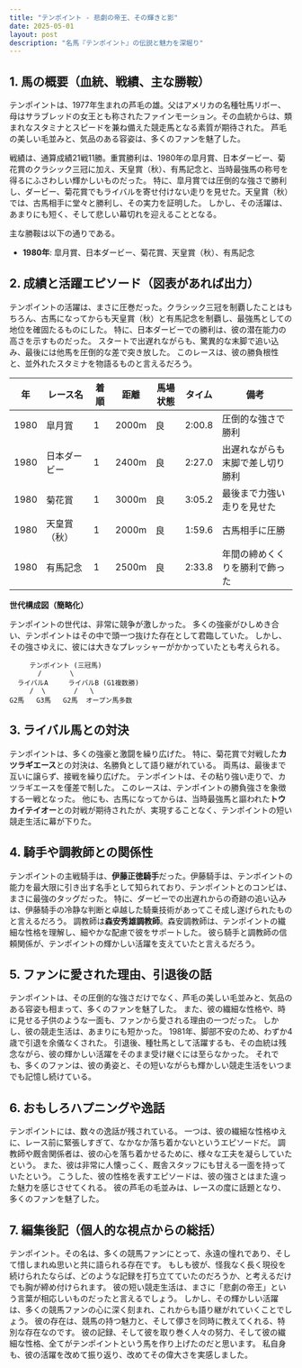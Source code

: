 ```yaml
---
title: "テンポイント - 悲劇の帝王、その輝きと影"
date: 2025-05-01
layout: post
description: "名馬『テンポイント』の伝説と魅力を深堀り"
---
```


## 1. 馬の概要（血統、戦績、主な勝鞍）

テンポイントは、1977年生まれの芦毛の雄。父はアメリカの名種牡馬リボー、母はサラブレッドの女王とも称されたファインモーション。その血統からは、類まれなスタミナとスピードを兼ね備えた競走馬となる素質が期待された。  芦毛の美しい毛並みと、気品のある容姿は、多くのファンを魅了した。

戦績は、通算成績21戦11勝。重賞勝利は、1980年の皐月賞、日本ダービー、菊花賞のクラシック三冠に加え、天皇賞（秋）、有馬記念と、当時最強馬の称号を得るにふさわしい輝かしいものだった。  特に、皐月賞では圧倒的な強さで勝利し、ダービー、菊花賞でもライバルを寄せ付けない走りを見せた。天皇賞（秋）では、古馬相手に堂々と勝利し、その実力を証明した。  しかし、その活躍は、あまりにも短く、そして悲しい幕切れを迎えることとなる。

主な勝鞍は以下の通りである。

* **1980年**: 皐月賞、日本ダービー、菊花賞、天皇賞（秋）、有馬記念


## 2. 成績と活躍エピソード（図表があれば出力）

テンポイントの活躍は、まさに圧巻だった。クラシック三冠を制覇したことはもちろん、古馬になってからも天皇賞（秋）と有馬記念を制覇し、最強馬としての地位を確固たるものにした。  特に、日本ダービーでの勝利は、彼の潜在能力の高さを示すものだった。  スタートで出遅れながらも、驚異的な末脚で追い込み、最後には他馬を圧倒的な差で突き放した。  このレースは、彼の勝負根性と、並外れたスタミナを物語るものと言えるだろう。

| 年 | レース名          | 着順 | 距離 | 馬場状態 | タイム      | 備考                               |
|---|-------------------|-------|------|----------|-------------|------------------------------------|
| 1980 | 皐月賞            | 1     | 2000m | 良        | 2:00.8      | 圧倒的な強さで勝利                   |
| 1980 | 日本ダービー        | 1     | 2400m | 良        | 2:27.0      | 出遅れながらも末脚で差し切り勝利     |
| 1980 | 菊花賞            | 1     | 3000m | 良        | 3:05.2      | 最後まで力強い走りを見せた           |
| 1980 | 天皇賞（秋）      | 1     | 2000m | 良        | 1:59.6      | 古馬相手に圧勝                       |
| 1980 | 有馬記念          | 1     | 2500m | 良        | 2:33.8      | 年間の締めくくりを勝利で飾った       |


**世代構成図（簡略化）**

テンポイントの世代は、非常に競争が激しかった。  多くの強豪がひしめき合い、テンポイントはその中で頭一つ抜けた存在として君臨していた。  しかし、その強さゆえに、彼には大きなプレッシャーがかかっていたとも考えられる。

```
     テンポイント (三冠馬)
       /       \
  ライバルA     ライバルB (G1複数勝)
     /  \       /   \
G2馬   G3馬   G2馬  オープン馬多数
```


## 3. ライバル馬との対決

テンポイントは、多くの強豪と激闘を繰り広げた。  特に、菊花賞で対戦した**カツラギエース**との対決は、名勝負として語り継がれている。  両馬は、最後まで互いに譲らず、接戦を繰り広げた。  テンポイントは、その粘り強い走りで、カツラギエースを僅差で制した。  このレースは、テンポイントの勝負強さを象徴する一戦となった。  他にも、古馬になってからは、当時最強馬と謳われた**トウカイテイオー**との対戦が期待されたが、実現することなく、テンポイントの短い競走生活に幕が下りた。


## 4. 騎手や調教師との関係性

テンポイントの主戦騎手は、**伊藤正徳騎手**だった。伊藤騎手は、テンポイントの能力を最大限に引き出す名手として知られており、テンポイントとのコンビは、まさに最強のタッグだった。  特に、ダービーでの出遅れからの奇跡の追い込みは、伊藤騎手の冷静な判断と卓越した騎乗技術があってこそ成し遂げられたものと言えるだろう。  調教師は**森安秀雄調教師**。森安調教師は、テンポイントの繊細な性格を理解し、細やかな配慮で彼をサポートした。  彼ら騎手と調教師の信頼関係が、テンポイントの輝かしい活躍を支えていたと言えるだろう。


## 5. ファンに愛された理由、引退後の話

テンポイントは、その圧倒的な強さだけでなく、芦毛の美しい毛並みと、気品のある容姿も相まって、多くのファンを魅了した。  また、彼の繊細な性格や、時に見せる子供のような一面も、ファンから愛される理由の一つだった。  しかし、彼の競走生活は、あまりにも短かった。  1981年、脚部不安のため、わずか4歳で引退を余儀なくされた。  引退後、種牡馬として活躍するも、その血統は残念ながら、彼の輝かしい活躍をそのまま受け継ぐには至らなかった。  それでも、多くのファンは、彼の勇姿と、その短いながらも輝かしい競走生活をいつまでも記憶し続けている。


## 6. おもしろハプニングや逸話

テンポイントには、数々の逸話が残されている。  一つは、彼の繊細な性格ゆえに、レース前に緊張しすぎて、なかなか落ち着かないというエピソードだ。  調教師や厩舎関係者は、彼の心を落ち着かせるために、様々な工夫を凝らしていたという。  また、彼は非常に人懐っこく、厩舎スタッフにも甘える一面を持っていたという。  こうした、彼の性格を表すエピソードは、彼の強さとはまた違った魅力を感じさせてくれる。  彼の芦毛の毛並みは、レースの度に話題となり、多くのファンを魅了した。


## 7. 編集後記（個人的な視点からの総括）

テンポイント。その名は、多くの競馬ファンにとって、永遠の憧れであり、そして惜しまれぬ思いと共に語られる存在です。  もしも彼が、怪我なく長く現役を続けられたならば、どのような記録を打ち立てていたのだろうか、と考えるだけでも胸が締め付けられます。  彼の短い競走生活は、まさに「悲劇の帝王」という言葉が相応しいものだったと言えるでしょう。  しかし、その輝かしい活躍は、多くの競馬ファンの心に深く刻まれ、これからも語り継がれていくことでしょう。  彼の存在は、競馬の持つ魅力と、そして儚さを同時に教えてくれる、特別な存在なのです。  彼の記録、そして彼を取り巻く人々の努力、そして彼の繊細な性格、全てがテンポイントという馬を作り上げたのだと思います。  私自身も、彼の活躍を改めて振り返り、改めてその偉大さを実感しました。
